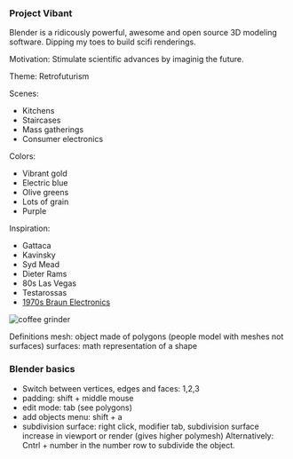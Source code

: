 ### Project Vibant 

Blender is a ridicously powerful, awesome and open source 3D modeling software.
Dipping my toes to build scifi renderings.

Motivation: Stimulate scientific advances by imaginig the future.

Theme: Retrofuturism  

Scenes:
- Kitchens
- Staircases
- Mass gatherings 
- Consumer electronics 

Colors:
- Vibrant gold
- Electric blue
- Olive greens
- Lots of grain
- Purple

Inspiration:
- Gattaca
- Kavinsky
- Syd Mead
- Dieter Rams
- 80s Las Vegas 
- Testarossas
- [1970s Braun Electronics](https://onlyonceshop.com/store/braun-hl-70)

![coffee grinder](https://onlyonceshop.com/content/2-store/71-braun-hl-70/braun-dieter-rams-design-vintage-retro-coffee-grinder-only-once-shop-braun_kf-20_frei_1.png)

Definitions
mesh: object made of polygons (people model with meshes not surfaces)
surfaces: math representation of a shape 

### Blender basics 
- Switch between vertices, edges and faces: 1,2,3
- padding: shift + middle mouse
- edit mode: tab (see polygons)
- add objects menu: shift + a
- subdivision surface: right click, modifier tab, subdivision surface increase in viewport or render (gives higher polymesh) Alternatively: Cntrl + number in the number row to subdivide the object.

